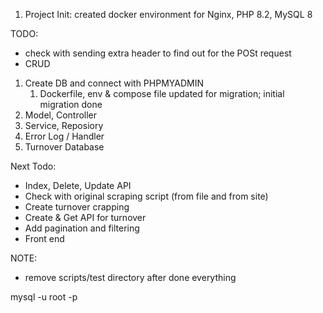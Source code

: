 1. Project Init: created docker environment for Nginx, PHP 8.2, MySQL 8


TODO:
- check with sending extra header to find out for the POSt request
- CRUD

1. Create DB and connect with PHPMYADMIN
   1. Dockerfile, env & compose file updated for migration; initial migration done
2. Model, Controller
3. Service, Reposiory
4. Error Log / Handler
5. Turnover Database


Next Todo:
- Index, Delete, Update API
- Check with original scraping script (from file and from site)
- Create turnover crapping
- Create & Get API for turnover
- Add pagination and filtering
- Front end

NOTE:
- remove scripts/test directory after done everything


mysql -u root -p
